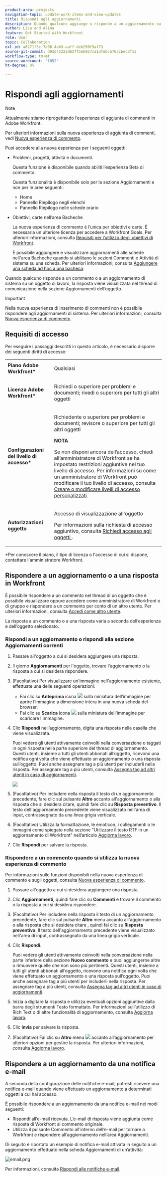 ```yaml
---
product-area: projects
navigation-topic: update-work-items-and-view-updates
title: Rispondi agli aggiornamenti
description: Quando qualcuno aggiunge o risponde a un aggiornamento su un oggetto di lavoro, la risposta viene visualizzata nel thread di comunicazione nella sezione Aggiornamenti dell’oggetto. È possibile aggiungere una risposta a un aggiornamento o aggiungerla come se si disponesse dell'accesso di visualizzazione all'oggetto.
author: Lisa and Alina
feature: Get Started with Workfront
role: User
topic: Collaboration
exl-id: a8271f3c-7a08-4eb3-aaff-deb250f5af73
source-git-commit: d93d42322d62ff5eb927ca13febcb763cbec3f13
workflow-type: tm+mt
source-wordcount: '1052'
ht-degree: 0%

---
```


# Rispondi agli aggiornamenti

<!--take "Beta" references out when we remove the beta and change "current" to "legacy" after October 26-->

<!--after August 17: 
<span class="preview">The highlighted information on this page refers to functionality not yet generally available. It is available only in the Preview environment for all customers, or in the Production environment for customers who enabled fast releases. </span>  
<span class="preview">For information about fast releases, see [Enable or disable fast releases for your organization](workfront/using/administration-and-setup/set-up-wf/configure-system-defaults/enable-fast-release-process.html?lang=en ). </span>  
<span class="preview">For information about the current release, see [Fourth Quarter 2023 release overview](../../../product-announcements/product-releases/23-q4-release-activity/23-q4-release-overview.md). </span>-->

<!--replace the note below with this at August 17: 
>[!NOTE]
>
>We are currently redesigning the commenting experience in Adobe Workfront.
>Depending on what environment and what objects you access the commenting experience from, you might see different functionality in the Updates section. 
>For more information about the new commenting experience and its availability, see [New commenting experience](../../product-announcements/betas/new-commenting-experience-beta/unified-commenting-experience.md). 
>
>The new commenting experience is available only for the Updates section, and it is not available for the following areas:
>
> * Home
> * Summary panel in lists
> * Summary panel in timesheets

-->

>[!NOTE]
>
>Attualmente stiamo riprogettando l’esperienza di aggiunta di commenti in Adobe Workfront.
>
>Per ulteriori informazioni sulla nuova esperienza di aggiunta di commenti, vedi [Nuova esperienza di commento](../../product-announcements/betas/new-commenting-experience-beta/unified-commenting-experience.md).
>
>Puoi accedere alla nuova esperienza per i seguenti oggetti:
> * Problemi, progetti, attività e documenti.
>
>     Questa funzione è disponibile quando abiliti l’esperienza Beta di commento.
>
>     Questa funzionalità è disponibile solo per la sezione Aggiornamenti e non per le aree seguenti:
>
>     * Home
>     * Pannello Riepilogo negli elenchi
>     * Pannello Riepilogo nelle schede orario
>
> * Obiettivi, carte nell’area Bacheche
>
>   La nuova esperienza di commento è l’unica per obiettivi e carte. È necessaria un&#39;ulteriore licenza per accedere a Workfront Goals. Per ulteriori informazioni, consulta [Requisiti per l’utilizzo degli obiettivi di Workfront](../../workfront-goals/goal-management/access-needed-for-wf-goals.md).
>
>     È possibile aggiungere e visualizzare aggiornamenti alle schede nell&#39;area Bacheche quando si abilitano le sezioni Commenti e Attività di sistema su una scheda. Per ulteriori informazioni, consulta [Aggiungere una scheda ad hoc a una bacheca](../../agile/get-started-with-boards/add-card-to-board.md).


Quando qualcuno risponde a un commento o a un aggiornamento di sistema su un oggetto di lavoro, la risposta viene visualizzata nel thread di comunicazione nella sezione Aggiornamenti dell’oggetto.

>[!IMPORTANT]
>
>Nella nuova esperienza di inserimento di commenti non è possibile rispondere agli aggiornamenti di sistema. Per ulteriori informazioni, consulta [Nuova esperienza di commento](../../product-announcements/betas/new-commenting-experience-beta/unified-commenting-experience.md).


## Requisiti di accesso

Per eseguire i passaggi descritti in questo articolo, è necessario disporre dei seguenti diritti di accesso:

<table style="table-layout:auto"> 
 <col> 
 <col> 
 <tbody> 
  <tr> 
   <td role="rowheader"><strong>Piano Adobe Workfront*</strong></td> 
   <td> <p>Qualsiasi</p> </td> 
  </tr> 
  <tr> 
   <td role="rowheader"><strong>Licenza Adobe Workfront*</strong></td> 
   <td> <p>Richiedi o superiore per problemi e documenti; rivedi o superiore per tutti gli altri oggetti</p> </td> 
  </tr> 
  <tr> 
   <td role="rowheader"><strong>Configurazioni del livello di accesso*</strong></td> 
   <td> <p>Richiedente o superiore per problemi e documenti; revisore o superiore per tutti gli altri oggetti</p> <p><b>NOTA</b>

Se non disponi ancora dell’accesso, chiedi all’amministratore di Workfront se ha impostato restrizioni aggiuntive nel tuo livello di accesso. Per informazioni su come un amministratore di Workfront può modificare il tuo livello di accesso, consulta <a href="../../administration-and-setup/add-users/configure-and-grant-access/create-modify-access-levels.md" class="MCXref xref">Creare o modificare livelli di accesso personalizzati</a>.</p> </td>
</tr> 
  <tr> 
   <td role="rowheader"><strong>Autorizzazioni oggetto</strong></td> 
   <td> <p>Accesso di visualizzazione all'oggetto</p> <p>Per informazioni sulla richiesta di accesso aggiuntivo, consulta <a href="../../workfront-basics/grant-and-request-access-to-objects/request-access.md" class="MCXref xref">Richiedi accesso agli oggetti </a>.</p> </td> 
  </tr> 
 </tbody> 
</table>

&#42;Per conoscere il piano, il tipo di licenza o l&#39;accesso di cui si dispone, contattare l&#39;amministratore Workfront.

## Rispondere a un aggiornamento o a una risposta in Workfront

È possibile rispondere a un commento nel thread di un oggetto che è possibile visualizzare oppure accedere come amministratore di Workfront o di gruppo e rispondere a un commento per conto di un altro utente. Per ulteriori informazioni, consulta [Accedi come altro utente](../../administration-and-setup/add-users/create-and-manage-users/log-in-as-another-user.md).

La risposta a un commento o a una risposta varia a seconda dell’esperienza e dell’oggetto selezionato.

### Rispondi a un aggiornamento o rispondi alla sezione Aggiornamenti correnti

1. Passare all&#39;oggetto a cui si desidera aggiungere una risposta.
1. Il giorno **Aggiornamenti** per l&#39;oggetto, trovare l&#39;aggiornamento o la risposta a cui si desidera rispondere.

1. (Facoltativo) Per visualizzare un&#39;immagine nell&#39;aggiornamento esistente, effettuate una delle seguenti operazioni:

   * Fai clic su **Anteprima** icona ![](assets/previewimageicon-31x31.png) sulla miniatura dell’immagine per aprire l’immagine a dimensione intera in una nuova scheda del browser.
   * Fai clic su **Scarica** icona ![](assets/downloadimageicon.png) sulla miniatura dell&#39;immagine per scaricare l&#39;immagine.

1. Clic **Rispondi** nell’aggiornamento, digita una risposta nella casella che viene visualizzata.

   Puoi vedere gli utenti attivamente coinvolti nella conversazione o taggati in ogni risposta nella parte superiore del thread di aggiornamento. Questi utenti, insieme a tutti gli utenti abbonati all’oggetto, ricevono una notifica ogni volta che viene effettuato un aggiornamento o una risposta sull’oggetto. Puoi anche assegnare tag a più utenti per includerli nella risposta.  Per assegnare tag a più utenti, consulta [Assegna tag ad altri utenti in caso di aggiornamenti](../../workfront-basics/updating-work-items-and-viewing-updates/tag-others-on-updates.md).

   ![](assets/tagging-transparency-350x192.png)

1. (Facoltativo) Per includere nella risposta il testo di un aggiornamento precedente, fare clic sul pulsante **Altro** accanto all&#39;aggiornamento o alla risposta che si desidera citare, quindi fare clic su **Risposta preventivo**. Il testo dell&#39;aggiornamento precedente viene visualizzato nell&#39;area di input, contrassegnato da una linea grigia verticale.
1. (Facoltativo) Utilizza la formattazione, le emoticon, i collegamenti o le immagini come spiegato nella sezione &quot;Utilizzare il testo RTF in un aggiornamento di Workfront&quot; nell’articolo [Aggiorna lavoro](../../workfront-basics/updating-work-items-and-viewing-updates/update-work.md).
1. Clic **Rispondi** per salvare la risposta.

### Rispondere a un commento quando si utilizza la nuova esperienza di commento

Per informazioni sulle funzioni disponibili nella nuova esperienza di commento e sugli oggetti, consulta [Nuova esperienza di commento](../../product-announcements/betas/new-commenting-experience-beta/unified-commenting-experience.md).

1. Passare all&#39;oggetto a cui si desidera aggiungere una risposta.
1. Clic **Aggiornamenti**, quindi fare clic su **Commenti** e trovare il commento o la risposta a cui si desidera rispondere.
1. (Facoltativo) Per includere nella risposta il testo di un aggiornamento precedente, fare clic sul pulsante **Altro** menu accanto all&#39;aggiornamento o alla risposta che si desidera citare <!--(replace placing of the More menu - August 17) <span class="preview">in the upper-right corner of the comment you want to reply to</span>-->, quindi fai clic su **Risposta preventivo**. Il testo dell&#39;aggiornamento precedente viene visualizzato nell&#39;area di input, contrassegnato da una linea grigia verticale.
1. Clic **Rispondi**.

   Puoi vedere gli utenti attivamente coinvolti nella conversazione nella parte inferiore della sezione **Nuovo commento** e puoi aggiungerne altre o rimuovere quelle che non sono più pertinenti. Questi utenti, insieme a tutti gli utenti abbonati all’oggetto, ricevono una notifica ogni volta che viene effettuato un aggiornamento o una risposta sull’oggetto. Puoi anche assegnare tag a più utenti per includerli nella risposta.  Per assegnare tag a più utenti, consulta [Assegna tag ad altri utenti in caso di aggiornamenti](../../workfront-basics/updating-work-items-and-viewing-updates/tag-others-on-updates.md).

1. Inizia a digitare la risposta e utilizza eventuali opzioni aggiuntive dalla barra degli strumenti Testo formattato. Per informazioni sull’utilizzo di Rich Text o di altre funzionalità di aggiornamento, consulta [Aggiorna lavoro](../updating-work-items-and-viewing-updates/update-work.md).

1. Clic **Invia** per salvare la risposta.

1. (Facoltativo) Fai clic su **Altro** menu ![](assets/more-menu.png) accanto all’aggiornamento <!--(replace placing of the More menu - August 17) <span class="preview">in the upper-right corner of the comment you want to reply to</span>--> per ulteriori opzioni per gestire la risposta. Per ulteriori informazioni, consulta [Aggiorna lavoro](../updating-work-items-and-viewing-updates/update-work.md).


## Rispondere a un aggiornamento da una notifica e-mail

A seconda della configurazione delle notifiche e-mail, potresti ricevere una notifica e-mail quando viene effettuato un aggiornamento a determinati oggetti a cui hai accesso.

È possibile rispondere a un aggiornamento da una notifica e-mail nei modi seguenti:

* Rispondi all’e-mail ricevuta. L’e-mail di risposta viene aggiunta come risposta di Workfront al commento originale.
* Utilizza il pulsante Commento all’interno dell’e-mail per tornare a Workfront e rispondere all’aggiornamento nell’area Aggiornamenti.

Di seguito è riportato un esempio di notifica e-mail attivata in seguito a un aggiornamento effettuato nella scheda Aggiornamenti di un’attività:

![email.png](assets/email-350x202.png)

Per informazioni, consulta [Rispondi alle notifiche e-mail](../updating-work-items-and-viewing-updates/reply-to-email-notifications.md).







